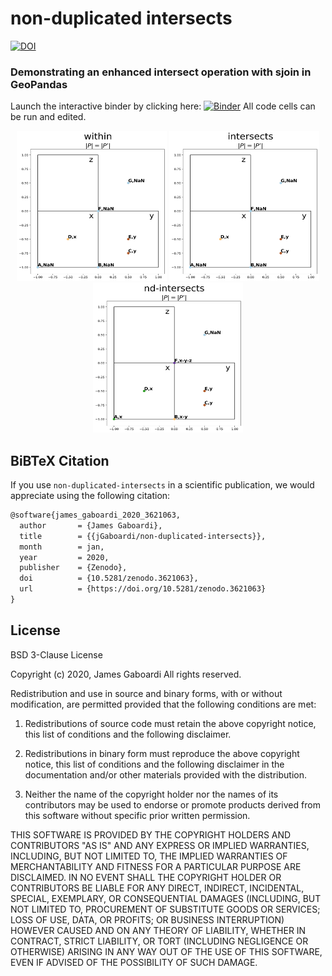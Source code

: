 non-duplicated intersects
=========================
[![DOI](https://zenodo.org/badge/235506328.svg)](https://zenodo.org/badge/latestdoi/235506328)

### Demonstrating an enhanced intersect operation with sjoin in GeoPandas 

Launch the interactive binder by clicking here: [![Binder](https://mybinder.org/badge_logo.svg)](https://mybinder.org/v2/gh/jGaboardi/non-duplicated-intersects/master) All code cells can be run and edited.

<p align="center">
  <img src="images/within.png" width="240" height="240" />
  <img src="images/intersects.png" width="240" height="240" />
  <img src="images/nd-intersects.png" width="240" height="240" />
</p>


BiBTeX Citation
---------------

If you use `non-duplicated-intersects` in a scientific publication, we would appreciate using the following citation:

```tex
@software{james_gaboardi_2020_3621063,
  author       = {James Gaboardi},
  title        = {{jGaboardi/non-duplicated-intersects}},
  month        = jan,
  year         = 2020,
  publisher    = {Zenodo},
  doi          = {10.5281/zenodo.3621063},
  url          = {https://doi.org/10.5281/zenodo.3621063}
}
```





License
-------
BSD 3-Clause License

Copyright (c) 2020, James Gaboardi
All rights reserved.

Redistribution and use in source and binary forms, with or without
modification, are permitted provided that the following conditions are met:

1. Redistributions of source code must retain the above copyright notice, this
   list of conditions and the following disclaimer.

2. Redistributions in binary form must reproduce the above copyright notice,
   this list of conditions and the following disclaimer in the documentation
   and/or other materials provided with the distribution.

3. Neither the name of the copyright holder nor the names of its
   contributors may be used to endorse or promote products derived from
   this software without specific prior written permission.

THIS SOFTWARE IS PROVIDED BY THE COPYRIGHT HOLDERS AND CONTRIBUTORS "AS IS"
AND ANY EXPRESS OR IMPLIED WARRANTIES, INCLUDING, BUT NOT LIMITED TO, THE
IMPLIED WARRANTIES OF MERCHANTABILITY AND FITNESS FOR A PARTICULAR PURPOSE ARE
DISCLAIMED. IN NO EVENT SHALL THE COPYRIGHT HOLDER OR CONTRIBUTORS BE LIABLE
FOR ANY DIRECT, INDIRECT, INCIDENTAL, SPECIAL, EXEMPLARY, OR CONSEQUENTIAL
DAMAGES (INCLUDING, BUT NOT LIMITED TO, PROCUREMENT OF SUBSTITUTE GOODS OR
SERVICES; LOSS OF USE, DATA, OR PROFITS; OR BUSINESS INTERRUPTION) HOWEVER
CAUSED AND ON ANY THEORY OF LIABILITY, WHETHER IN CONTRACT, STRICT LIABILITY,
OR TORT (INCLUDING NEGLIGENCE OR OTHERWISE) ARISING IN ANY WAY OUT OF THE USE
OF THIS SOFTWARE, EVEN IF ADVISED OF THE POSSIBILITY OF SUCH DAMAGE.
